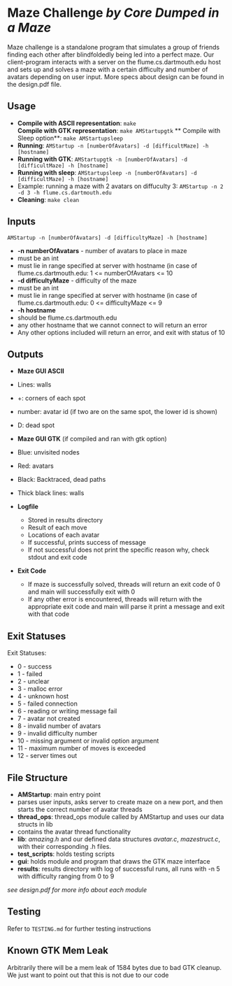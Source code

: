 # Maze Challenge *by Core Dumped in a Maze* 

Maze challenge is a standalone program that simulates a group of friends
finding each other after blindfoldedly being led into a perfect maze. Our client-program 
interacts with a server on the flume.cs.dartmouth.edu host and sets up and solves a maze 
with a certain difficulty and number of avatars depending on user input. More
specs about design can be found in the design.pdf file. 

## Usage 
* **Compile with ASCII representation**: `make`    
  **Compile with GTK representation**: `make AMStartupgtk`
  ** Compile with Sleep option**: `make AMStartupsleep`
* **Running**: `AMStartup -n [numberOfAvatars] -d [difficultMaze] -h [hostname] `
* **Running with GTK**: `AMStartupgtk -n [numberOfAvatars] -d [difficultMaze] -h [hostname] `
* **Running with sleep**: `AMStartupsleep -n [numberOfAvatars] -d [difficultMaze] -h [hostname] `
* Example: running a maze with 2 avatars on diffuculty 3: `AMStartup -n 2 -d 3 -h flume.cs.dartmouth.edu`   
* **Cleaning**:  `make clean`


## Inputs 
`AMStartup -n [numberOfAvatars] -d [difficultyMaze] -h [hostname] `    

* **-n numberOfAvatars** - number of avatars to place in maze
 * must be an int
 * must lie in range specified at server with hostname (in case of flume.cs.dartmouth.edu: 1 <= numberOfAvatars <= 10
* **-d difficultyMaze** - difficulty of the maze
 * must be an int 
 * must lie in range specified at server with hostname (in case of flume.cs.dartmouth.edu: 0 <= difficultyMaze <= 9
* **-h hostname**
 * should be flume.cs.dartmouth.edu
 * any other hostname that we cannot connect to will return an error 
* Any other options included will return an error, and exit with status of 10 

## Outputs 
* **Maze GUI ASCII** 
 * Lines: walls 
 * +: corners of each spot 
 * number: avatar id (if two are on the same spot, the lower id is shown)
 * D: dead spot 
 

* **Maze GUI GTK** (if compiled and ran with gtk option)  
 * Blue: unvisited nodes 
 * Red: avatars 
 * Black: Backtraced, dead paths 
 * Thick black lines: walls

* **Logfile**
  * Stored in results directory 
  * Result of each move 
  * Locations of each avatar 
  * If successful, prints success of message
  * If not successful does not print the specific reason why, check stdout and exit code 
* **Exit Code**
  * If maze is successfully solved, threads will return an exit code of 0 and main will successfully exit with 0 
  * If any other error is encountered, threads will return with the appropriate exit code and main will parse it print a message and exit with that code 
 
 
## Exit Statuses 
Exit Statuses:     

* 0 - success 
* 1 - failed 
* 2 - unclear 
* 3 - malloc error
* 4 - unknown host 
* 5 - failed connection 
* 6 - reading or writing message fail 
* 7 - avatar not created 
* 8 - invalid number of avatars 
* 9 - invalid difficulty number 
* 10 - missing argument or invalid option argument
* 11 - maximum number of moves is exceeded
* 12 - server times out 


## File Structure
* **AMStartup**: main entry point
 * parses user inputs, asks server to create maze on a new port, and then starts the correct number of avatar threads 
* **thread_ops**: thread_ops module called by AMStartup and uses our data structs in lib
 * contains the avatar thread functionality 
* **lib**: *amazing.h* and our defined data structures *avatar.c*, *mazestruct.c*, with their corresponding .h files. 
* **test_scripts**: holds testing scripts 
* **gui**: holds module and program that draws the GTK maze interface 
* **results**: results directory with log of successful runs, all runs with -n 5 with difficulty ranging from 0 to 9

*see design.pdf for more info about each module* 

## Testing 
Refer to `TESTING.md` for further testing instructions 

## Known GTK Mem Leak 
Arbitrarily there will be a mem leak of 1584 bytes due to bad GTK cleanup. We just want to point out that this is not due to our code 

